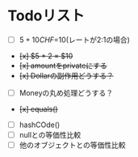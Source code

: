 # Todoリスト
- [ ]  $5 + 10 CHF =$10(レートが2:1の場合)
- ~~[x]  $5 * 2 = $10~~
- ~~[x]  amountをprivateにする~~
- ~~[x]  Dollarの副作用どうする？~~
- [ ]  Moneyの丸め処理どうする？
- ~~[x]  equals()~~
- [ ]  hashCOde()
- [ ]  nullとの等価性比較
- [ ]  他のオブジェクトとの等価性比較